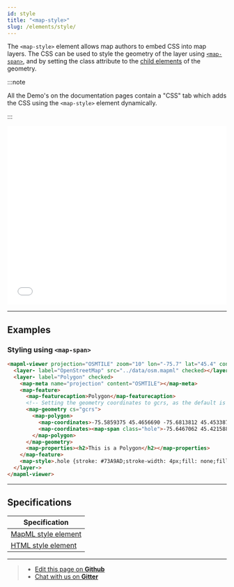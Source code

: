 ```yaml
---
id: style
title: "<map-style>"
slug: /elements/style/
---
```


The `<map-style>` element allows map authors to embed CSS into map layers. The CSS can be used to style the geometry of the layer using [`<map-span>`](../../other-elements/span/), and by setting the class attribute to the [child elements](../geometry/#child-elements) of the geometry.

:::note

All the Demo's on the documentation pages contain a "CSS" tab which adds the CSS using the `<map-style>` element dynamically.

:::

<iframe src="../../../demo/map-style-demo/" title="MapML Demo" height="410" width="100%" scrolling="no" frameBorder="0"></iframe>

---

## Examples

### Styling using `<map-span>`

```html
<mapml-viewer projection="OSMTILE" zoom="10" lon="-75.7" lat="45.4" controls>
  <layer- label="OpenStreetMap" src="../data/osm.mapml" checked></layer->
  <layer- label="Polygon" checked>
    <map-meta name="projection" content="OSMTILE"></map-meta>
    <map-feature>
      <map-featurecaption>Polygon</map-featurecaption>
      <!-- Setting the geometry coordinates to gcrs, as the default is pcrs -->
      <map-geometry cs="gcrs">
        <map-polygon>
          <map-coordinates>-75.5859375 45.4656690 -75.6813812 45.4533876 -75.6961441 45.4239978 -75.7249832 45.4083331 -75.7792282 45.3772317 -75.7534790 45.3294614 -75.5831909 45.3815724 -75.6024170 45.4273712 -75.5673981 45.4639834 -75.5859375 45.4656690</map-coordinates>
          <map-coordinates><map-span class="hole">-75.6467062 45.4215881 -75.6889363 45.4049585 -75.6693647 45.3767494 -75.6270640 45.3924229 -75.6467062 45.4215881</map-span></map-coordinates>
        </map-polygon>
      </map-geometry>
      <map-properties><h2>This is a Polygon</h2></map-properties>
    </map-feature>
    <map-style>.hole {stroke: #73A9AD;stroke-width: 4px;fill: none;fill-opacity: 1;}</map-style>
  </layer->
</mapml-viewer>
```

---

## Specifications

| Specification                                                |
|--------------------------------------------------------------|
| [MapML style element](https://maps4html.org/MapML/spec/#styling) |
| [HTML style element](https://html.spec.whatwg.org/#the-style-element) |

---

> - [Edit this page on **Github**](https://github.com/Maps4HTML/web-map-doc/edit/main/docs/elements/style.md)
> - [Chat with us on **Gitter**](https://gitter.im/Maps4HTML/chat)